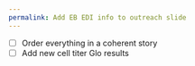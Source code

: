 ```yaml
---
permalink: Add EB EDI info to outreach slide
---
```

- [ ] Order everything in a coherent story 
- [ ] Add new cell titer Glo results